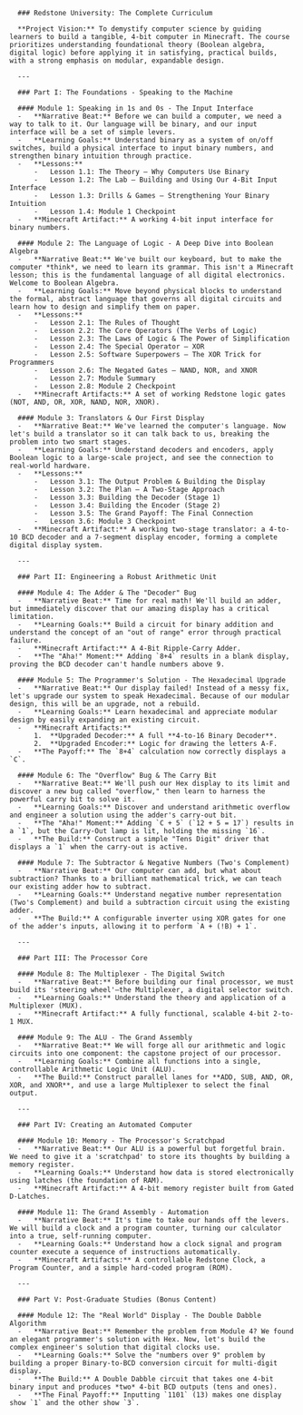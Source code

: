       ### Redstone University: The Complete Curriculum

      **Project Vision:** To demystify computer science by guiding learners to build a tangible, 4-bit computer in Minecraft. The course prioritizes understanding foundational theory (Boolean algebra, digital logic) before applying it in satisfying, practical builds, with a strong emphasis on modular, expandable design.

      ---

      ### Part I: The Foundations - Speaking to the Machine

      #### Module 1: Speaking in 1s and 0s - The Input Interface
      -   **Narrative Beat:** Before we can build a computer, we need a way to talk to it. Our language will be binary, and our input interface will be a set of simple levers.
      -   **Learning Goals:** Understand binary as a system of on/off switches, build a physical interface to input binary numbers, and strengthen binary intuition through practice.
      -   **Lessons:**
          -   Lesson 1.1: The Theory – Why Computers Use Binary
          -   Lesson 1.2: The Lab – Building and Using Our 4-Bit Input Interface
          -   Lesson 1.3: Drills & Games – Strengthening Your Binary Intuition
          -   Lesson 1.4: Module 1 Checkpoint
      -   **Minecraft Artifact:** A working 4-bit input interface for binary numbers.

      #### Module 2: The Language of Logic - A Deep Dive into Boolean Algebra
      -   **Narrative Beat:** We've built our keyboard, but to make the computer *think*, we need to learn its grammar. This isn't a Minecraft lesson; this is the fundamental language of all digital electronics. Welcome to Boolean Algebra.
      -   **Learning Goals:** Move beyond physical blocks to understand the formal, abstract language that governs all digital circuits and learn how to design and simplify them on paper.
      -   **Lessons:**
          -   Lesson 2.1: The Rules of Thought
          -   Lesson 2.2: The Core Operators (The Verbs of Logic)
          -   Lesson 2.3: The Laws of Logic & The Power of Simplification
          -   Lesson 2.4: The Special Operator – XOR
          -   Lesson 2.5: Software Superpowers – The XOR Trick for Programmers
          -   Lesson 2.6: The Negated Gates – NAND, NOR, and XNOR
          -   Lesson 2.7: Module Summary
          -   Lesson 2.8: Module 2 Checkpoint
      -   **Minecraft Artifacts:** A set of working Redstone logic gates (NOT, AND, OR, XOR, NAND, NOR, XNOR).

      #### Module 3: Translators & Our First Display
      -   **Narrative Beat:** We've learned the computer's language. Now let's build a translator so it can talk back to us, breaking the problem into two smart stages.
      -   **Learning Goals:** Understand decoders and encoders, apply Boolean logic to a large-scale project, and see the connection to real-world hardware.
      -   **Lessons:**
          -   Lesson 3.1: The Output Problem & Building the Display
          -   Lesson 3.2: The Plan – A Two-Stage Approach
          -   Lesson 3.3: Building the Decoder (Stage 1)
          -   Lesson 3.4: Building the Encoder (Stage 2)
          -   Lesson 3.5: The Grand Payoff: The Final Connection
          -   Lesson 3.6: Module 3 Checkpoint
      -   **Minecraft Artifact:** A working two-stage translator: a 4-to-10 BCD decoder and a 7-segment display encoder, forming a complete digital display system.

      ---

      ### Part II: Engineering a Robust Arithmetic Unit

      #### Module 4: The Adder & The "Decoder" Bug
      -   **Narrative Beat:** Time for real math! We'll build an adder, but immediately discover that our amazing display has a critical limitation.
      -   **Learning Goals:** Build a circuit for binary addition and understand the concept of an "out of range" error through practical failure.
      -   **Minecraft Artifact:** A 4-Bit Ripple-Carry Adder.
      -   **The "Aha!" Moment:** Adding `8+4` results in a blank display, proving the BCD decoder can't handle numbers above 9.

      #### Module 5: The Programmer's Solution - The Hexadecimal Upgrade
      -   **Narrative Beat:** Our display failed! Instead of a messy fix, let's upgrade our system to speak Hexadecimal. Because of our modular design, this will be an upgrade, not a rebuild.
      -   **Learning Goals:** Learn hexadecimal and appreciate modular design by easily expanding an existing circuit.
      -   **Minecraft Artifacts:**
          1.  **Upgraded Decoder:** A full **4-to-16 Binary Decoder**.
          2.  **Upgraded Encoder:** Logic for drawing the letters A-F.
      -   **The Payoff:** The `8+4` calculation now correctly displays a `C`.

      #### Module 6: The "Overflow" Bug & The Carry Bit
      -   **Narrative Beat:** We'll push our Hex display to its limit and discover a new bug called "overflow," then learn to harness the powerful carry bit to solve it.
      -   **Learning Goals:** Discover and understand arithmetic overflow and engineer a solution using the adder's carry-out bit.
      -   **The "Aha!" Moment:** Adding `C + 5` (`12 + 5 = 17`) results in a `1`, but the Carry-Out lamp is lit, holding the missing `16`.
      -   **The Build:** Construct a simple "Tens Digit" driver that displays a `1` when the carry-out is active.

      #### Module 7: The Subtractor & Negative Numbers (Two's Complement)
      -   **Narrative Beat:** Our computer can add, but what about subtraction? Thanks to a brilliant mathematical trick, we can teach our existing adder how to subtract.
      -   **Learning Goals:** Understand negative number representation (Two's Complement) and build a subtraction circuit using the existing adder.
      -   **The Build:** A configurable inverter using XOR gates for one of the adder's inputs, allowing it to perform `A + (!B) + 1`.

      ---

      ### Part III: The Processor Core

      #### Module 8: The Multiplexer - The Digital Switch
      -   **Narrative Beat:** Before building our final processor, we must build its 'steering wheel'—the Multiplexer, a digital selector switch.
      -   **Learning Goals:** Understand the theory and application of a Multiplexer (MUX).
      -   **Minecraft Artifact:** A fully functional, scalable 4-bit 2-to-1 MUX.

      #### Module 9: The ALU - The Grand Assembly
      -   **Narrative Beat:** We will forge all our arithmetic and logic circuits into one component: the capstone project of our processor.
      -   **Learning Goals:** Combine all functions into a single, controllable Arithmetic Logic Unit (ALU).
      -   **The Build:** Construct parallel lanes for **ADD, SUB, AND, OR, XOR, and XNOR**, and use a large Multiplexer to select the final output.

      ---

      ### Part IV: Creating an Automated Computer

      #### Module 10: Memory - The Processor's Scratchpad
      -   **Narrative Beat:** Our ALU is a powerful but forgetful brain. We need to give it a 'scratchpad' to store its thoughts by building a memory register.
      -   **Learning Goals:** Understand how data is stored electronically using latches (the foundation of RAM).
      -   **Minecraft Artifact:** A 4-bit memory register built from Gated D-Latches.

      #### Module 11: The Grand Assembly - Automation
      -   **Narrative Beat:** It's time to take our hands off the levers. We will build a clock and a program counter, turning our calculator into a true, self-running computer.
      -   **Learning Goals:** Understand how a clock signal and program counter execute a sequence of instructions automatically.
      -   **Minecraft Artifacts:** A controllable Redstone Clock, a Program Counter, and a simple hard-coded program (ROM).

      ---

      ### Part V: Post-Graduate Studies (Bonus Content)

      #### Module 12: The "Real World" Display - The Double Dabble Algorithm
      -   **Narrative Beat:** Remember the problem from Module 4? We found an elegant programmer's solution with Hex. Now, let's build the complex engineer's solution that digital clocks use.
      -   **Learning Goals:** Solve the "numbers over 9" problem by building a proper Binary-to-BCD conversion circuit for multi-digit display.
      -   **The Build:** A Double Dabble circuit that takes one 4-bit binary input and produces *two* 4-bit BCD outputs (tens and ones).
      -   **The Final Payoff:** Inputting `1101` (13) makes one display show `1` and the other show `3`.

